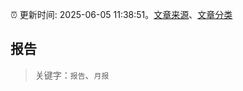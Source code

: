 :alarm_clock: 更新时间: 2025-06-05 11:38:51。[文章来源](/README.md)、[文章分类](/TAGS.md)

## 报告


> 关键字：`报告`、`月报`



